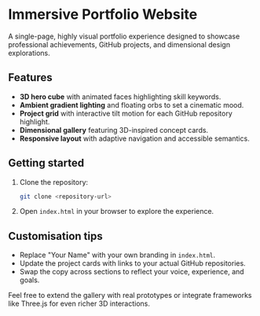 # Immersive Portfolio Website

A single-page, highly visual portfolio experience designed to showcase professional achievements, GitHub projects, and dimensional design explorations.

## Features

- **3D hero cube** with animated faces highlighting skill keywords.
- **Ambient gradient lighting** and floating orbs to set a cinematic mood.
- **Project grid** with interactive tilt motion for each GitHub repository highlight.
- **Dimensional gallery** featuring 3D-inspired concept cards.
- **Responsive layout** with adaptive navigation and accessible semantics.

## Getting started

1. Clone the repository:

   ```bash
   git clone <repository-url>
   ```

2. Open `index.html` in your browser to explore the experience.

## Customisation tips

- Replace "Your Name" with your own branding in `index.html`.
- Update the project cards with links to your actual GitHub repositories.
- Swap the copy across sections to reflect your voice, experience, and goals.

Feel free to extend the gallery with real prototypes or integrate frameworks like Three.js for even richer 3D interactions.
